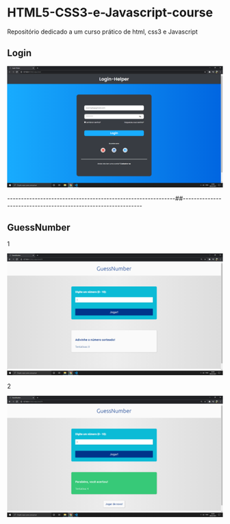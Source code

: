 # HTML5-CSS3-e-Javascript-course
Repositório dedicado a um curso prático de html, css3 e Javascript

## Login

<img src= "images/Login.png" width= "800">

-------------------------------------------------------------##---------------------------------------------------------------

## GuessNumber
1

<img src= "images/GuessNumber1.png" width= "800">

2

<img src= "images/GuessNumber2.png" width= "800">

